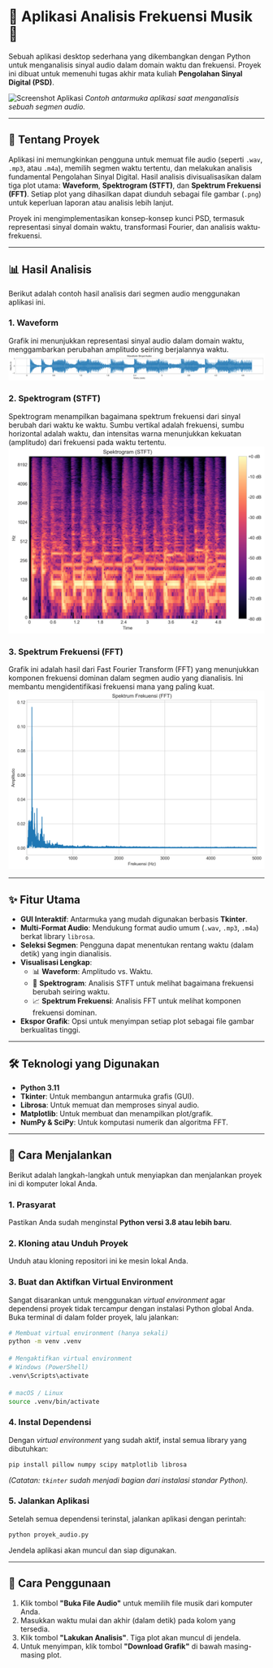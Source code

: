 # 🎵 Aplikasi Analisis Frekuensi Musik 🎵

Sebuah aplikasi desktop sederhana yang dikembangkan dengan Python untuk menganalisis sinyal audio dalam domain waktu dan frekuensi. Proyek ini dibuat untuk memenuhi tugas akhir mata kuliah **Pengolahan Sinyal Digital (PSD)**.

![Screenshot Aplikasi](https://i.imgur.com/8a1b2c3.png)
*Contoh antarmuka aplikasi saat menganalisis sebuah segmen audio.*

---

## 📝 Tentang Proyek

Aplikasi ini memungkinkan pengguna untuk memuat file audio (seperti `.wav`, `.mp3`, atau `.m4a`), memilih segmen waktu tertentu, dan melakukan analisis fundamental Pengolahan Sinyal Digital. Hasil analisis divisualisasikan dalam tiga plot utama: **Waveform**, **Spektrogram (STFT)**, dan **Spektrum Frekuensi (FFT)**. Setiap plot yang dihasilkan dapat diunduh sebagai file gambar (`.png`) untuk keperluan laporan atau analisis lebih lanjut.

Proyek ini mengimplementasikan konsep-konsep kunci PSD, termasuk representasi sinyal domain waktu, transformasi Fourier, dan analisis waktu-frekuensi.

---

## 📊 Hasil Analisis

Berikut adalah contoh hasil analisis dari segmen audio menggunakan aplikasi ini.

### 1. Waveform
Grafik ini menunjukkan representasi sinyal audio dalam domain waktu, menggambarkan perubahan amplitudo seiring berjalannya waktu.
![Waveform](https://github.com/MENSTRUE/Analisis-Frekuensi-Musik/blob/main/hasil/waveform.png?raw=true)

### 2. Spektrogram (STFT)
Spektrogram menampilkan bagaimana spektrum frekuensi dari sinyal berubah dari waktu ke waktu. Sumbu vertikal adalah frekuensi, sumbu horizontal adalah waktu, dan intensitas warna menunjukkan kekuatan (amplitudo) dari frekuensi pada waktu tertentu.
![Spektrogram](https://github.com/MENSTRUE/Analisis-Frekuensi-Musik/blob/main/hasil/spectrogram.png?raw=true)

### 3. Spektrum Frekuensi (FFT)
Grafik ini adalah hasil dari Fast Fourier Transform (FFT) yang menunjukkan komponen frekuensi dominan dalam segmen audio yang dianalisis. Ini membantu mengidentifikasi frekuensi mana yang paling kuat.
![Spektrum FFT](https://github.com/MENSTRUE/Analisis-Frekuensi-Musik/blob/main/hasil/fft_spectrum.png?raw=true)

---

## ✨ Fitur Utama

-   **GUI Interaktif**: Antarmuka yang mudah digunakan berbasis **Tkinter**.
-   **Multi-Format Audio**: Mendukung format audio umum (`.wav`, `.mp3`, `.m4a`) berkat library `librosa`.
-   **Seleksi Segmen**: Pengguna dapat menentukan rentang waktu (dalam detik) yang ingin dianalisis.
-   **Visualisasi Lengkap**:
    -   📊 **Waveform**: Amplitudo vs. Waktu.
    -   🌈 **Spektrogram**: Analisis STFT untuk melihat bagaimana frekuensi berubah seiring waktu.
    -   📈 **Spektrum Frekuensi**: Analisis FFT untuk melihat komponen frekuensi dominan.
-   **Ekspor Grafik**: Opsi untuk menyimpan setiap plot sebagai file gambar berkualitas tinggi.

---

## 🛠️ Teknologi yang Digunakan

-   **Python 3.11**
-   **Tkinter**: Untuk membangun antarmuka grafis (GUI).
-   **Librosa**: Untuk memuat dan memproses sinyal audio.
-   **Matplotlib**: Untuk membuat dan menampilkan plot/grafik.
-   **NumPy & SciPy**: Untuk komputasi numerik dan algoritma FFT.

---

## 🚀 Cara Menjalankan

Berikut adalah langkah-langkah untuk menyiapkan dan menjalankan proyek ini di komputer lokal Anda.

### 1. Prasyarat

Pastikan Anda sudah menginstal **Python versi 3.8 atau lebih baru**.

### 2. Kloning atau Unduh Proyek

Unduh atau kloning repositori ini ke mesin lokal Anda.

### 3. Buat dan Aktifkan Virtual Environment

Sangat disarankan untuk menggunakan *virtual environment* agar dependensi proyek tidak tercampur dengan instalasi Python global Anda. Buka terminal di dalam folder proyek, lalu jalankan:

```bash
# Membuat virtual environment (hanya sekali)
python -m venv .venv

# Mengaktifkan virtual environment
# Windows (PowerShell)
.venv\Scripts\activate

# macOS / Linux
source .venv/bin/activate
```

### 4. Instal Dependensi

Dengan *virtual environment* yang sudah aktif, instal semua library yang dibutuhkan:

```bash
pip install pillow numpy scipy matplotlib librosa
```
*(Catatan: `tkinter` sudah menjadi bagian dari instalasi standar Python).*

### 5. Jalankan Aplikasi

Setelah semua dependensi terinstal, jalankan aplikasi dengan perintah:

```bash
python proyek_audio.py
```

Jendela aplikasi akan muncul dan siap digunakan.

---

## 📖 Cara Penggunaan

1.  Klik tombol **"Buka File Audio"** untuk memilih file musik dari komputer Anda.
2.  Masukkan waktu mulai dan akhir (dalam detik) pada kolom yang tersedia.
3.  Klik tombol **"Lakukan Analisis"**. Tiga plot akan muncul di jendela.
4.  Untuk menyimpan, klik tombol **"Download Grafik"** di bawah masing-masing plot.
